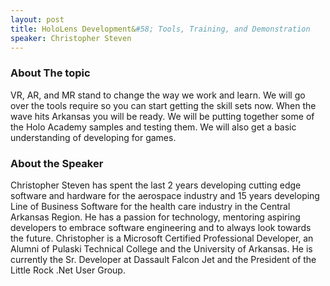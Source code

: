 ```yaml
---
layout: post
title: HoloLens Development&#58; Tools, Training, and Demonstration
speaker: Christopher Steven
---
```


### About The topic
VR, AR, and MR stand to change the way we work and learn. We will go over the tools require so you can start getting the skill sets now. When the wave hits Arkansas you will be ready. We will be putting together some of the Holo Academy samples and testing them. We will also get a basic understanding of developing for games. 

### About the Speaker
Christopher Steven has spent the last 2 years developing cutting edge software and hardware for the aerospace industry and 15 years developing Line of Business Software for the health care industry in the Central Arkansas Region. He has a passion for technology, mentoring aspiring developers to embrace software engineering and to always look towards the future. Christopher is a Microsoft Certified Professional Developer, an Alumni of Pulaski Technical College and the University of Arkansas. He is currently the Sr. Developer at Dassault Falcon Jet and the President of the Little Rock .Net User Group.